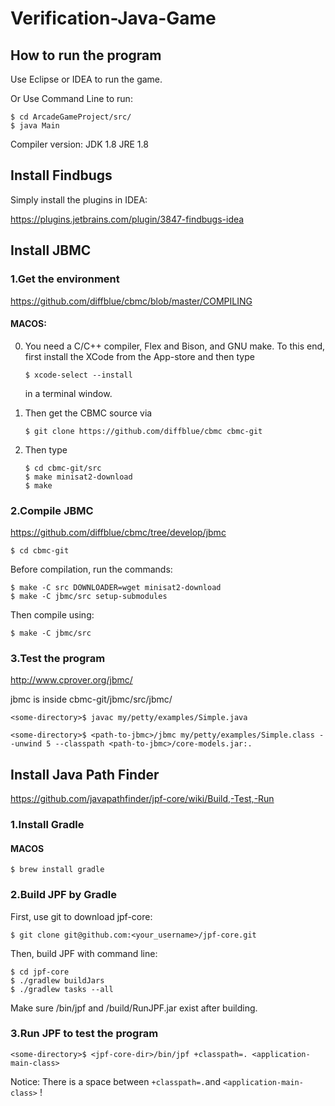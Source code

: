# Verification-Java-Game

## How to run the program
Use Eclipse or IDEA to run the game.

Or Use Command Line to run:
```
$ cd ArcadeGameProject/src/
$ java Main
```

Compiler version: 
JDK 1.8
JRE 1.8

## Install Findbugs

Simply install the plugins in IDEA:

https://plugins.jetbrains.com/plugin/3847-findbugs-idea

## Install JBMC

### 1.Get the environment

   https://github.com/diffblue/cbmc/blob/master/COMPILING

   #### MACOS:

   0) You need a C/C++ compiler, Flex and Bison, and GNU make. To this
      end, first install the XCode from the App-store and then type
      ```
      $ xcode-select --install
      ```
      in a terminal window.

   1) Then get the CBMC source via
      ```
      $ git clone https://github.com/diffblue/cbmc cbmc-git
      ```
   2) Then type
      ```
      $ cd cbmc-git/src
      $ make minisat2-download
      $ make
      ```

### 2.Compile JBMC

   https://github.com/diffblue/cbmc/tree/develop/jbmc
   ```
   $ cd cbmc-git
   ```
   Before compilation, run the commands:
   ```
   $ make -C src DOWNLOADER=wget minisat2-download
   $ make -C jbmc/src setup-submodules
   ```
   Then compile using:
   ```
   $ make -C jbmc/src
   ```

### 3.Test the program
   
   http://www.cprover.org/jbmc/

   jbmc is inside cbmc-git/jbmc/src/jbmc/
   ```
   <some-directory>$ javac my/petty/examples/Simple.java

   <some-directory>$ <path-to-jbmc>/jbmc my/petty/examples/Simple.class --unwind 5 --classpath <path-to-jbmc>/core-models.jar:.
   ```

## Install Java Path Finder

https://github.com/javapathfinder/jpf-core/wiki/Build,-Test,-Run

### 1.Install Gradle

#### MACOS
```
$ brew install gradle
```

### 2.Build JPF by Gradle

First, use git to download jpf-core:
```
$ git clone git@github.com:<your_username>/jpf-core.git
```
Then, build JPF with command line:
```
$ cd jpf-core
$ ./gradlew buildJars
$ ./gradlew tasks --all
```
Make sure <jpf-core-dir>/bin/jpf and <jpf-core-dir>/build/RunJPF.jar exist after building.

### 3.Run JPF to test the program
```
<some-directory>$ <jpf-core-dir>/bin/jpf +classpath=. <application-main-class>
```
Notice: There is a space between ` +classpath=. `and `<application-main-class>` !
